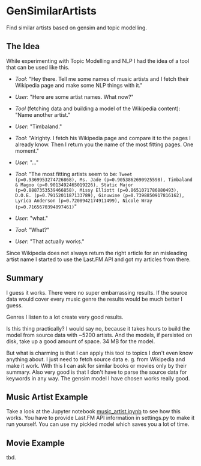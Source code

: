 # GenSimilarArtists
Find similar artists based on gensim and topic modelling.

## The Idea

While experimenting with Topic Modelling and NLP I had the idea of a tool that can be used like this.

* _Tool_: "Hey there. Tell me some names of music artists and I fetch their Wikipedia page and make some NLP things with it."

* _User_: "Here are some artist names. What now?"

* _Tool_ (fetching data and building a model of the Wikipedia content): "Name another artist."

* _User_: "Timbaland."

* _Tool_: "Alrighty. I fetch his Wikipedia page and compare it to the pages I already know. Then I return you the name of the most fitting pages. One moment."

* _User_: "..."

* _Tool_: "The most fitting artists seem to be: `Tweet (p=0.9369953274726868), Ms. Jade (p=0.9053862690925598), Timbaland & Magoo (p=0.9013492465019226), Static Major (p=0.8887353539466858), Missy Elliott (p=0.8651071786880493), D.O.E. (p=0.7915201187133789), Ginuwine (p=0.7398850917816162), Lyrica Anderson (p=0.7208942174911499), Nicole Wray (p=0.7165670394897461)`"

* _User_: "what."

* _Tool_: "What?"

* _User_: "That actually works."

Since Wikipedia does not always return the right article for an misleading artist name I started to use the Last.FM API and got my articles from there.

## Summary
I guess it works. There were no super embarrassing results. If the source data would cover every music genre the results would be much better I guess. 

Genres I listen to a lot create very good results. 

Is this thing practically? I would say no, because it takes hours to build the model from source data with ~5200 artists. And the models, if persisted on disk, take up a good amount of space. 34 MB for the model.


But what is charming is that I can apply this tool to topics I don't even know anything about. I just need to fetch source data e. g. from Wikipedia and make it work. With this I can ask for similar books or movies only by their summary.
Also very good is that I don't have to parse the source data for keywords in any way. The gensim model I have chosen works really good.

## Music Artist Example

Take a look at the Jupyter notebook [music_artist.ipynb](https://github.com/mymindwentblvnk/gensimilarity/blob/master/music_artists.ipynb) to see how this works. You have to provide Last.FM API information in settings.py to make it run yourself. You can use my pickled model which saves you a lot of time.

## Movie Example

tbd.
